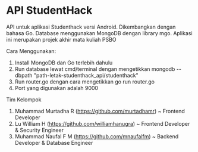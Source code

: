 # API StudentHack
API untuk aplikasi Studenthack versi Android. Dikembangkan dengan bahasa Go. Database menggunakan MongoDB dengan library mgo. Aplikasi ini merupakan projek akhir mata kuliah PSBO

Cara Menggunakan:
1. Install MongoDB dan Go terlebih dahulu
2. Run database lewat cmd/terminal dengan mengetikkan mongodb --dbpath "path-letak-studenthack_api/studenthack"
3. Run router.go dengan cara mengetikkan go run router.go
4. Port yang digunakan adalah 9000

Tim Kelompok
1. Muhammad Murtadha R (https://github.com/murtadhamr) ~ Frontend Developer
2. Lu William H (https://github.com/williamhanugra) ~ Frontend Developer & Security Engineer
4. Muhammad Naufal F M (https://github.com/mnaufalfm) ~ Backend Developer & Database Engineer
